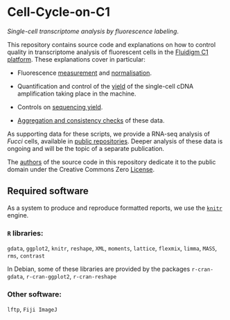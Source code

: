 Cell-Cycle-on-C1
================

_Single-cell transcriptome analysis by fluorescence labeling_.

This repository contains source code and explanations on how to control quality
in transcriptome analysis of fluorescent cells in the [Fluidigm C1
platform](https://www.fluidigm.com/products/c1-system).  These explanations
cover in particular:

 - Fluorescence [measurement](fluorescence/Fluorescence-measured-in-ImageJ.md)
   and [normalisation](Intensity_correction/BackgroundCorrection.md).

 - Quantification and control of the [yield](cDNA_concentration/cDNA_concentration.md)
   of the single-cell cDNA amplification taking place in the machine.

 - Controls on [sequencing yield](HiSeq/HiSeq.md).

 - [Aggregation and consistency checks](combine_all/combined.md) of these data.

As supporting data for these scripts, we provide a RNA-seq analysis of _Fucci_
cells, available in [public repositories](DDBJ/DDBJ.md).  Deeper analysis of
these data is ongoing and will be the topic of a separate publication.

The [authors](AUTHORS.md) of the source code in this repository dedicate it to
the public domain under the Creative Commons Zero [License](LICENSE).


Required software
-----------------

As a system to produce and reproduce formatted reports, we use the
[`knitr`](http://yihui.name/knitr/) engine.

### `R` libraries:

`gdata`, `ggplot2`, `knitr`, `reshape`, `XML`, `moments`, `lattice`, `flexmix`, `limma`, `MASS`, `rms`, `contrast`

In Debian, some of these libraries are provided by the packages `r-cran-gdata`,
`r-cran-ggplot2`, `r-cran-reshape`

### Other software:

`lftp`, `Fiji ImageJ`

